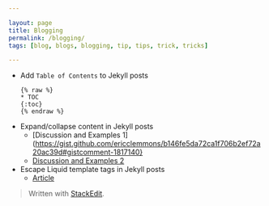 ```yaml
---

layout: page
title: Blogging
permalink: /blogging/
tags: [blog, blogs, blogging, tip, tips, trick, tricks]

---
```


* Add `Table of Contents` to Jekyll posts
	```
	{% raw %}
	* TOC
	{:toc}
	{% endraw %}
	```
* Expand/collapse content in Jekyll posts
	* [Discussion and Examples 1](https://gist.github.com/ericclemmons/b146fe5da72ca1f706b2ef72a20ac39d#gistcomment-1817140}
	* [Discussion and Examples 2](https://github.com/gettalong/kramdown/issues/155#issuecomment-339793629)
* Escape Liquid template tags in Jekyll posts
	* [Article](https://sarathlal.com/escape-liquid-tag-in-jekyll-posts/)


> Written with [StackEdit](https://stackedit.io/).
<!--stackedit_data:
eyJoaXN0b3J5IjpbLTg3NTEzMjYzNSwtNjczMzk0MDM2LDE0MD
QxMTE3MTRdfQ==
-->